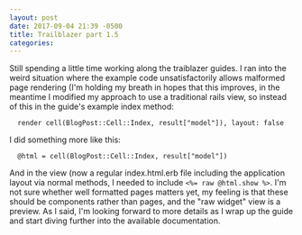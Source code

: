 ```yaml
---
layout: post
date: 2017-09-04 21:39 -0500
title: Trailblazer part 1.5
categories: 
---
```

Still spending a little time working along the traiblazer guides. I ran into the weird situation where the example code unsatisfactorily allows malformed page rendering (I'm holding my breath in hopes that this improves, in the meantime I modified my approach to use a traditional rails view, so instead of this in the guide's example index method:
```
  render cell(BlogPost::Cell::Index, result["model"]), layout: false
```

I did something more like this:
```
  @html = cell(BlogPost::Cell::Index, result["model"])
```

And in the view (now a regular index.html.erb file including the application layout via normal methods, I needed to include `<%= raw @html.show %>`. I'm not sure whether well formatted pages matters yet, my feeling is that these should be components rather than pages, and the "raw widget" view is a preview. As I said, I'm looking forward to more details as I wrap up the guide and start diving further into the available documentation.